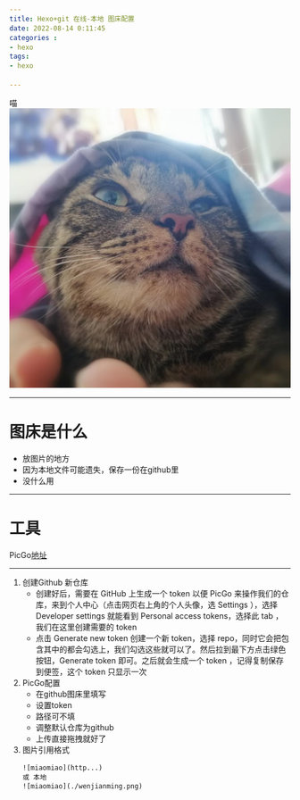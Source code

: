 ```yaml
---
title: Hexo+git 在线-本地 图床配置
date: 2022-08-14 0:11:45
categories : 
- hexo
tags: 
- hexo

---
```

喵
![miao1](./hexo%2Bgittuchuang/tuchuang.jpg)

-----------------------------------
# 图床是什么
- 放图片的地方
- 因为本地文件可能遗失，保存一份在github里
- 没什么用
-----------------------------------
# 工具
PicGo[地址](https://github.com/Molunerfinn/PicGo/releases)

------------------------------------
1. 创建Github 新仓库
    - 创建好后，需要在 GitHub 上生成一个 token 以便 PicGo 来操作我们的仓库，来到个人中心（点击网页右上角的个人头像，选 Settings ），选择 Developer settings 就能看到 Personal access tokens，选择此 tab ，我们在这里创建需要的 token
    - 点击 Generate new token 创建一个新 token，选择 repo，同时它会把包含其中的都会勾选上，我们勾选这些就可以了。然后拉到最下方点击绿色按钮，Generate token 即可。之后就会生成一个 token ，记得复制保存到便签，这个 token 只显示一次
2. PicGo配置
    - 在github图床里填写
    - 设置token
    - 路径可不填
    - 调整默认仓库为github
    - 上传直接拖拽就好了
3. 图片引用格式
    ```
    ![miaomiao](http...)
    或 本地
    ![miaomiao](./wenjianming.png)
    ```